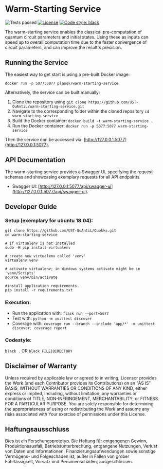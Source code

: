# Warm-Starting Service
![Tests passed](https://github.com/UST-QuAntiL/Quokka/actions/workflows/test-execution.yml/badge.svg)
[![License](https://img.shields.io/badge/License-Apache%202.0-blue.svg)](https://opensource.org/licenses/Apache-2.0)
[![Code style: black](https://img.shields.io/badge/code%20style-black-000000.svg)](https://github.com/psf/black)

The warm-starting service enables the classical pre-computation of quantum circuit parameters and initial states.
Using these as inputs can speed up to overall computation time due to the faster convergence of circuit parameters, and can improve the result's precision.

## Running the Service

The easiest way to get start is using a pre-built Docker image:

``docker run -p 5077:5077 planqk/warm-starting-service``

Alternatively, the service can be built manually:
1. Clone the repository using ``git clone https://github.com/UST-QuAntiL/warm-starting-service.git``
2. Navigate to the corresponding folder within the cloned repository ``cd warm-starting-service``
3. Build the Docker container: ``docker build -t warm-starting-service .``
4. Run the Docker container: ``docker run -p 5077:5077 warm-starting-service``

Then the service can be accessed via: [http://127.0.0.1:5077](http://127.0.0.1:5077).

## API Documentation

The warm-starting service provides a Swagger UI, specifying the request schemas and showcasing exemplary requests for all API endpoints.
 * Swagger UI: [http://127.0.0.1:5077/api/swagger-ui](http://127.0.0.1:5077/api/swagger-ui).

## Developer Guide

### Setup (exemplary for ubuntu 18.04): 
```shell
git clone https://github.com/UST-QuAntiL/Quokka.git
cd warm-starting-service

# if virtualenv is not installed
sudo -H pip install virtualenv

# create new virtualenv called 'venv'
virtualenv venv

# activate virtualenv; in Windows systems activate might be in 'venv/Scripts'
source venv/bin/activate

#install application requirements.
pip install -r requirements.txt
```

### Execution:
* Run the application with: ``flask run --port=5077``
* Test with: ``python -m unittest discover``
* Coverage with: ``coverage run --branch --include 'app/*' -m unittest discover; coverage report``

### Codestyle: 
``black .`` OR ``black FILE|DIRECTORY``

## Disclaimer of Warranty
Unless required by applicable law or agreed to in writing, Licensor provides the Work (and each Contributor provides its Contributions) on an "AS IS" BASIS, WITHOUT WARRANTIES OR CONDITIONS OF ANY KIND, either express or implied, including, without limitation, any warranties or conditions of TITLE, NON-INFRINGEMENT, MERCHANTABILITY, or FITNESS FOR A PARTICULAR PURPOSE. You are solely responsible for determining the appropriateness of using or redistributing the Work and assume any risks associated with Your exercise of permissions under this License.

## Haftungsausschluss
Dies ist ein Forschungsprototyp. Die Haftung für entgangenen Gewinn, Produktionsausfall, Betriebsunterbrechung, entgangene Nutzungen, Verlust von Daten und Informationen, Finanzierungsaufwendungen sowie sonstige Vermögens- und Folgeschäden ist, außer in Fällen von grober Fahrlässigkeit, Vorsatz und Personenschäden, ausgeschlossen.
